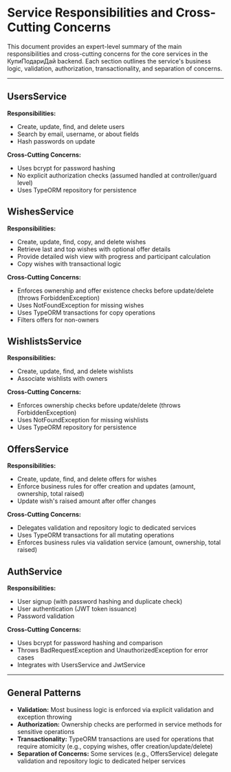 # Service Responsibilities and Cross-Cutting Concerns

This document provides an expert-level summary of the main responsibilities and cross-cutting concerns for the core services in the КупиПодариДай backend. Each section outlines the service's business logic, validation, authorization, transactionality, and separation of concerns.

---

## UsersService
**Responsibilities:**
- Create, update, find, and delete users
- Search by email, username, or about fields
- Hash passwords on update

**Cross-Cutting Concerns:**
- Uses bcrypt for password hashing
- No explicit authorization checks (assumed handled at controller/guard level)
- Uses TypeORM repository for persistence

## WishesService
**Responsibilities:**
- Create, update, find, copy, and delete wishes
- Retrieve last and top wishes with optional offer details
- Provide detailed wish view with progress and participant calculation
- Copy wishes with transactional logic

**Cross-Cutting Concerns:**
- Enforces ownership and offer existence checks before update/delete (throws ForbiddenException)
- Uses NotFoundException for missing wishes
- Uses TypeORM transactions for copy operations
- Filters offers for non-owners

## WishlistsService
**Responsibilities:**
- Create, update, find, and delete wishlists
- Associate wishlists with owners

**Cross-Cutting Concerns:**
- Enforces ownership checks before update/delete (throws ForbiddenException)
- Uses NotFoundException for missing wishlists
- Uses TypeORM repository for persistence

## OffersService
**Responsibilities:**
- Create, update, find, and delete offers for wishes
- Enforce business rules for offer creation and updates (amount, ownership, total raised)
- Update wish's raised amount after offer changes

**Cross-Cutting Concerns:**
- Delegates validation and repository logic to dedicated services
- Uses TypeORM transactions for all mutating operations
- Enforces business rules via validation service (amount, ownership, total raised)

## AuthService
**Responsibilities:**
- User signup (with password hashing and duplicate check)
- User authentication (JWT token issuance)
- Password validation

**Cross-Cutting Concerns:**
- Uses bcrypt for password hashing and comparison
- Throws BadRequestException and UnauthorizedException for error cases
- Integrates with UsersService and JwtService

---

## General Patterns
- **Validation:** Most business logic is enforced via explicit validation and exception throwing
- **Authorization:** Ownership checks are performed in service methods for sensitive operations
- **Transactionality:** TypeORM transactions are used for operations that require atomicity (e.g., copying wishes, offer creation/update/delete)
- **Separation of Concerns:** Some services (e.g., OffersService) delegate validation and repository logic to dedicated helper services 